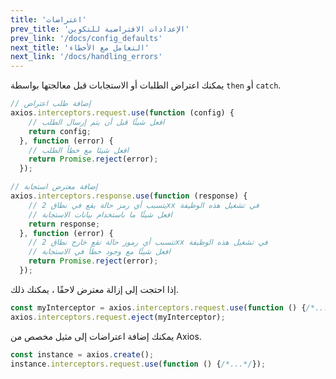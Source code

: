 ```yaml
---
title: 'اعتراضات'
prev_title: 'الإعدادات الافتراضية للتكوين'
prev_link: '/docs/config_defaults'
next_title: 'التعامل مع الأخطاء'
next_link: '/docs/handling_errors'
---
```


يمكنك اعتراض الطلبات أو الاستجابات قبل معالجتها بواسطة `then` أو `catch`.

```js
// إضافة طلب اعتراض
axios.interceptors.request.use(function (config) {
    // افعل شيئًا قبل أن يتم إرسال الطلب
    return config;
  }, function (error) {
    // افعل شيئا مع خطأ الطلب
    return Promise.reject(error);
  });

// إضافة معترض استجابة
axios.interceptors.response.use(function (response) {
    // يتسبب أي رمز حالة يقع في نطاق 2xx في تشغيل هذه الوظيفة
    // افعل شيئًا ما باستخدام بيانات الاستجابة
    return response;
  }, function (error) {
    // تتسبب أي رموز حالة تقع خارج نطاق 2xx في تشغيل هذه الوظيفة
    // افعل شيئًا مع وجود خطأ في الاستجابة
    return Promise.reject(error);
  });
```

إذا احتجت إلى إزالة معترض لاحقًا ، يمكنك ذلك.

```js
const myInterceptor = axios.interceptors.request.use(function () {/*...*/});
axios.interceptors.request.eject(myInterceptor);
```

يمكنك إضافة اعتراضات إلى مثيل مخصص من Axios.

```js
const instance = axios.create();
instance.interceptors.request.use(function () {/*...*/});
```